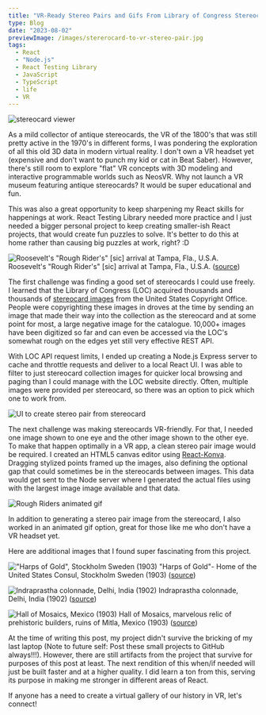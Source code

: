 ```yaml
---
title: "VR-Ready Stereo Pairs and Gifs From Library of Congress Stereocard Collection"
type: Blog
date: "2023-08-02"
previewImage: /images/stererocard-to-vr-stereo-pair.jpg
tags:
  - React
  - "Node.js"
  - React Testing Library
  - JavaScript
  - TypeScript
  - life
  - VR
---
```


![stereocard viewer](images/stereocard-viewer.jpg)

As a mild collector of antique stereocards, the VR of the 1800's that was still pretty active in the 1970's in different forms, I was pondering the exploration of all this old 3D data in modern virtual reality. I don't own a VR headset yet (expensive and don't want to punch my kid or cat in Beat Saber). However, there's still room to explore "flat" VR concepts with 3D modeling and interactive programmable worlds such as NeosVR. Why not launch a VR museum featuring antique stereocards? It would be super educational and fun.

This was also a great opportunity to keep sharpening my React skills for happenings at work. React Testing Library needed more practice and I just needed a bigger personal project to keep creating smaller-ish React projects, that would create fun puzzles to solve. It's better to do this at home rather than causing big puzzles at work, right? :D

![Roosevelt's "Rough Rider's" [sic] arrival at Tampa, Fla., U.S.A.](images/service-pnp-stereo-1s00000-1s01000-1s01900-1s01904r.jpg)
Roosevelt's "Rough Rider's" [sic] arrival at Tampa, Fla., U.S.A. ([source](https://www.loc.gov/pictures/resource/stereo.1s01904/?co=stereo))

The first challenge was finding a good set of stereocards I could use freely. I learned that the Library of Congress (LOC) acquired thousands and thousands of [stereocard images](https://www.loc.gov/pictures/collection/stereo/) from the United States Copyright Office. People were copyrighting these images in droves at the time by sending an image that made their way into the collection as the stereocard and at some point for most, a large negative image for the catalogue. 10,000+ images have been digitized so far and can even be accessed via the LOC's somewhat rough on the edges yet still very effective REST API.

With LOC API request limits, I ended up creating a Node.js Express server to cache and throttle requests and deliver to a local React UI. I was able to filter to just stereocard collection images for quicker local browsing and paging than I could manage with the LOC website directly. Often, multiple images were provided per stereocard, so there was an option to pick which one to work from.

![UI to create stereo pair from stereocard](/images/stererocard-to-vr-stereo-pair.jpg)

The next challenge was making stereocards VR-friendly. For that, I needed one image shown to one eye and the other image shown to the other eye. To make that happen optimally in a VR app, a clean stereo pair image would be required. I created an HTML5 canvas editor using [React-Konva](https://konvajs.org/docs/react/Intro.html). Dragging stylized points framed up the images, also defining the optional gap that could sometimes be in the stereocards between images. This data would get sent to the Node server where I generated the actual files using with the largest image image available and that data.

![Rough Riders animated gif](images/rough-riders.gif)

In addition to generating a stereo pair image from the stereocard, I also worked in an animated gif option, great for those like me who don't have a VR headset yet.

Here are additional images that I found super fascinating from this project.

!["Harps of Gold", Stockholm Sweden (1903)](images/harp.gif)
"Harps of Gold"- Home of the United States Consul, Stockholm Sweden (1903) ([source](https://www.loc.gov/pictures/collection/stereo/item/2022643836/))

![Indraprastha colonnade, Delhi, India (1902)](images/indraprastha-colonnade.gif)
Indraprastha colonnade, Delhi, India (1902) ([source](https://www.loc.gov/pictures/collection/stereo/item/2020681520/))

![Hall of Mosaics, Mexico (1903)](images/hall-of-mosaics.gif)
Hall of Mosaics, marvelous relic of prehistoric builders, ruins of Mitla, Mexico (1903) ([source](https://www.loc.gov/pictures/collection/stereo/item/2021636567/))

At the time of writing this post, my project didn't survive the bricking of my last laptop (Note to future self: Post these small projects to GitHub always!!!). However, there are still artifacts from the project that survive for purposes of this post at least. The next rendition of this when/if needed will just be built faster and at a higher quality. I did learn a ton from this, serving its purpose in making me stronger in different areas of React.

If anyone has a need to create a virtual gallery of our history in VR, let's connect!
